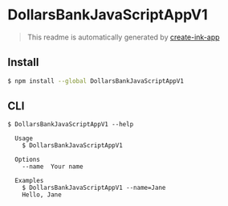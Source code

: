# DollarsBankJavaScriptAppV1

> This readme is automatically generated by [create-ink-app](https://github.com/vadimdemedes/create-ink-app)


## Install

```bash
$ npm install --global DollarsBankJavaScriptAppV1
```


## CLI

```
$ DollarsBankJavaScriptAppV1 --help

  Usage
    $ DollarsBankJavaScriptAppV1

  Options
    --name  Your name

  Examples
    $ DollarsBankJavaScriptAppV1 --name=Jane
    Hello, Jane
```
